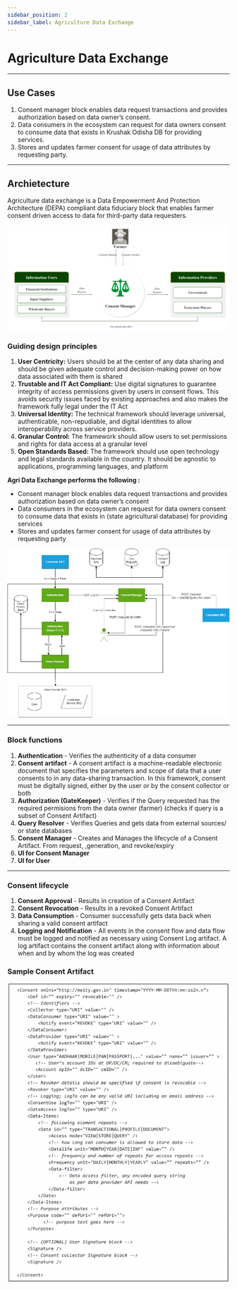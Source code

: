 ```yaml
---
sidebar_position: 2
sidebar_label: Agriculture Data Exchange
---
```


# Agriculture Data Exchange
---
## Use Cases

1. Consent manager block enables data request transactions and provides authorization based on data owner’s consent. 
2. Data consumers in the ecosystem can request for data owners consent to consume data that exists in Krushak Odisha DB for providing services.
3. Stores and updates farmer consent for usage of data attributes by requesting party.
---
## Archietecture

Agriculture data exchange is a Data Empowerment And Protection Architecture (DEPA) compliant data fiduciary block that enables farmer consent driven access to data for third-party data requesters.

![Agriculture Data Exchange](./images/ade1.png)

### Guiding design principles

1. **User Centricity:** Users should be at the center of any data sharing and should be given adequate control and decision-making power on how data associated with them is shared 
2. **Trustable and IT Act Compliant:** Use digital signatures to guarantee integrity of access permissions given by users in consent flows. This avoids security issues faced by existing approaches and also makes the framework fully legal under the IT Act 
3. **Universal Identity:** The technical framework should leverage universal, authenticable, non-repudiable, and digital identities to allow interoperability across service providers. 
4. **Granular Control:** The framework should allow users to set permissions and rights for data access at a granular level 
5. **Open Standards Based:** The framework should use open technology and legal standards available in the country. It should be agnostic to applications, programming languages, and platform

**Agri Data Exchange performs the following :**
- Consent manager block enables data request transactions and provides authorization based on data owner’s consent
- Data consumers in the ecosystem can request for data owners consent to consume data that exists in (state agricultural database) for providing services
- Stores and updates farmer consent for usage of data attributes by requesting party

![Agriculture Data Exchange](./images/ade2.png)

---
### Block functions
1. **Authentication** - Verifies the authenticity of a data consumer
2. **Consent artifact** - A consent artifact is a machine-readable electronic document that specifies the parameters and scope of data that a user consents to in any data-sharing transaction. In this framework, consent must be digitally signed, either by the user or by the consent collector or both
3. **Authorization (GateKeeper)** - Verifies if the Query requested has the required permisions from the data owner (farmer) (checks if query is a subset of Consent Artifact)
4. **Query Resolver** - Verifies Queries and gets data from external sources/ or state databases
5. **Consent Manager** - Creates and Manages the lifecycle of a Consent Artifact. From request, ,generation, and revoke/expiry
6. **UI for Consent Manager**
7. **UI for User**

---
### Consent lifecycle
1. **Consent Approval** - Results in creation of a Consent Artifact
2. **Consent Revocation** - Results in a revoked Consent Artifact
3. **Data Consumption** - Consumer successfully gets data back when sharing a valid consent artifact
4. **Logging and Notification** - All events in the consent flow and data flow must be logged and notified as necessary using Consent Log artifact. A log artifact contains the consent artifact along with information about when and by whom the log was created

### Sample Consent Artifact 

![Sample Artifact](./images/artifect.png)
